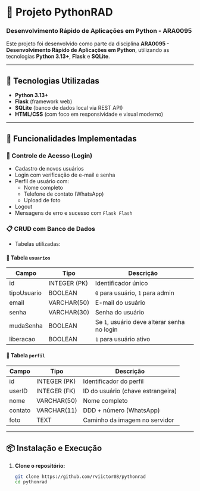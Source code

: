 # 🐍 Projeto PythonRAD  
### Desenvolvimento Rápido de Aplicações em Python - ARA0095

Este projeto foi desenvolvido como parte da disciplina **ARA0095 - Desenvolvimento Rápido de Aplicações em Python**, utilizando as tecnologias **Python 3.13+**, **Flask** e **SQLite**.

---

## 🚀 Tecnologias Utilizadas

- **Python 3.13+**
- **Flask** (framework web)
- **SQLite** (banco de dados local via REST API)
- **HTML/CSS** (com foco em responsividade e visual moderno)

---

## 🧩 Funcionalidades Implementadas

### 🔐 Controle de Acesso (Login)

- Cadastro de novos usuários
- Login com verificação de e-mail e senha
- Perfil de usuário com:
  - Nome completo
  - Telefone de contato (WhatsApp)
  - Upload de foto
- Logout
- Mensagens de erro e sucesso com `Flask Flash`

### 📋 CRUD com Banco de Dados

- Tabelas utilizadas:

#### 📄 Tabela `usuarios`
| Campo       | Tipo               | Descrição                      |
|-------------|--------------------|-------------------------------|
| id          | INTEGER (PK)       | Identificador único            |
| tipoUsuario | BOOLEAN            | `0` para usuário, `1` para admin |
| email       | VARCHAR(50)        | E-mail do usuário              |
| senha       | VARCHAR(30)        | Senha do usuário               |
| mudaSenha   | BOOLEAN            | Se `1`, usuário deve alterar senha no login |
| liberacao   | BOOLEAN            | `1` para usuário ativo         |

#### 👤 Tabela `perfil`
| Campo   | Tipo         | Descrição                            |
|---------|--------------|---------------------------------------|
| id      | INTEGER (PK) | Identificador do perfil               |
| userID  | INTEGER (FK) | ID do usuário (chave estrangeira)     |
| nome    | VARCHAR(50)  | Nome completo                         |
| contato | VARCHAR(11)  | DDD + número (WhatsApp)               |
| foto    | TEXT         | Caminho da imagem no servidor         |

---

## 📦 Instalação e Execução

1. **Clone o repositório:**
   ```bash
   git clone https://github.com/rviictor08/pythonrad
   cd pythonrad

